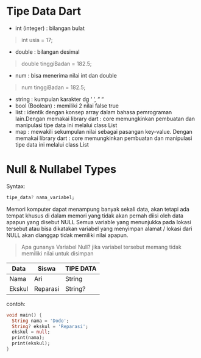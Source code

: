# Tipe Data Dart
-	int (integer)	: bilangan bulat
  > int usia = 17;
-	double 		: bilangan desimal
  > double tinggiBadan = 182.5;
-	num       : bisa menerima nilai int dan double
  > num tinggiBadan = 182.5;

-	string		: kumpulan karakter dg ‘ ‘, “ “
-	bool (Boolean)	: memiliki 2 nilai false true
-	list : identik dengan konsep array dalam bahasa pemrograman lain.Dengan memakai library dart : core memungkinkan pembuatan dan manipulasi tipe data ini melalui class List 
-	map : mewakili sekumpulan nilai sebagai pasangan key-value. Dengan memakai library dart : core memungkinkan pembuatan dan manipulasi tipe data ini melalui class List 

  
# Null & Nullabel Types
Syntax:
```dart
tipe_data? nama_variabel;
```
Memori komputer dapat menampung banyak sekali data, akan tetapi ada tempat khusus di dalam memori yang tidak akan pernah diisi oleh data apapun yang disebut NULL 
Semua variable yang menunjukka pada lokasi tersebut atau bisa dikatakan variabel yang menyimpan alamat / lokasi dari NULL akan dianggap tidak memiliki nilai apapun.

>Apa gunanya Variabel Null?
>jika variabel tersebut memang tidak memiliki nilai untuk disimpan

|Data | Siswa	| TIPE DATA |
|-----|-------|-----------|
|Nama	| Ari |	String |
|Ekskul | 	Reparasi | String? | 	

contoh:
```dart
void main() {
  String nama = 'Dodo';
  String? ekskul = 'Reparasi';
  ekskul = null;
  print(nama);
  print(ekskul);
}
```
